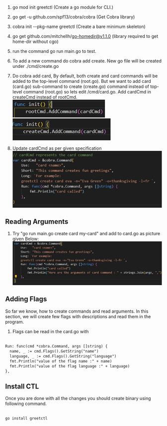 1. go mod init greetctl (Create a go module for CLI.)
   
2. go get -u github.com/spf13/cobra/cobra (Get Cobra library)
 
4. cobra init --pkg-name greetctl (Create a bare minimum skeleton)
   
5. go get github.com/mitchellh/go-homedir@v1.1.0 (library required to get home-dir without cgo)
   
6. run the command go run main.go to test.
   
7.  To add a new command do cobra add create. New go file will be created under ./cmd/create.go
   
8.  Do cobra add card, By default, both create and card commands will be added to the top-level command (root.go). But we want to add card (card.go) sub-command to create (create.go) command instead of top-level command (root.go) so lets edit /cmd/card.go. Add cardCmd in createCmd instead of rootCmd. </br>
![initial](./img/initial-card.png) </br>
![initial](./img/later-card.jpg) </br>

8. Update cardCmd as per given specification <br>
![initial](./img/card.jpg) </br>

## Reading Arguments 

1. Try "go run main.go create card my-card" and add to card.go as picture given Below:
![initial](./img/args.jpg) </br>

## Adding Flags

So far we know, how to create commands and read arguments. In this section, we will create few flags with descriptions and read them in the program.

1. Flags can be read in the card.go with 
```

Run: func(cmd *cobra.Command, args []string) {
  name, _ := cmd.Flags().GetString("name")
  language, _ := cmd.Flags().GetString("language")
  fmt.Println("value of the flag name :" + name)
  fmt.Println("value of the flag language :" + language)
},

``` 

## Install CTL

Once you are done with all the changes you should create binary using following command.

```

go install greetctl

```
